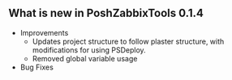 ## What is new in PoshZabbixTools 0.1.4

  - Improvements
    - Updates project structure to follow plaster structure, with modifications for using PSDeploy.
    - Removed global variable usage
  - Bug Fixes
